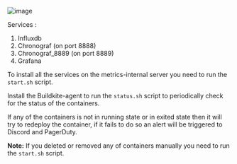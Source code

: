 ![image](https://user-images.githubusercontent.com/110216567/182764431-504557e4-92ac-41ff-82a5-b87c88c19c1d.png)


Services :
1. Influxdb
2. Chronograf (on port 8888)
3. Chronograf_8889 (on port 8889)
4. Grafana

To install all the services on the metrics-internal server you need to run the `start.sh` script.

Install the Buildkite-agent to run the `status.sh` script to periodically check for the status of the containers.

If any of the containers is not in running state or in exited state then it will try to redeploy the container, if it fails to do so an alert will be triggered to Discord and PagerDuty.

**Note:** If you deleted or removed any of containers manually you need to run the `start.sh` script.
